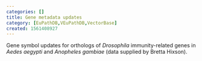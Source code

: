 ```yaml
---
categories: []
title: Gene metadata updates
category: [EuPathDB,VEuPathDB,VectorBase]
created: 1561408927
---
```

Gene symbol updates for orthologs of <i>Drosophila</i> immunity-related genes in <i>Aedes aegypti</i> and <i>Anopheles gambiae</i> (data supplied by Bretta Hixson).
